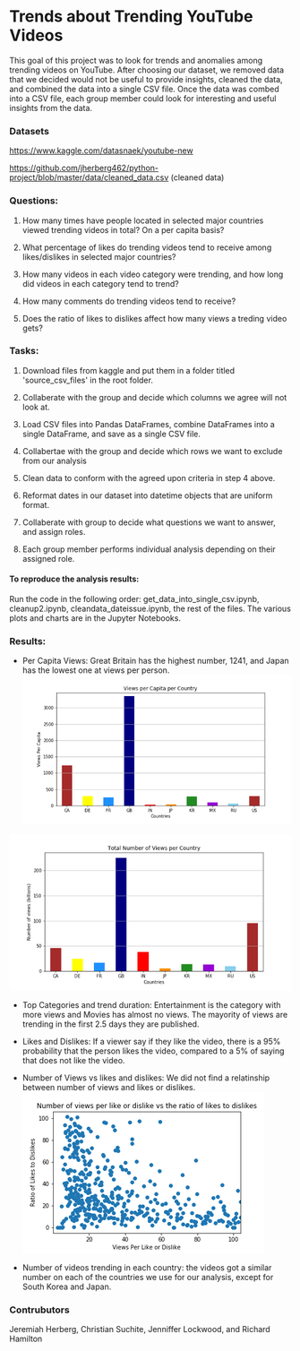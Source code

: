 # Trends about Trending YouTube Videos

This goal of this project was to look for trends and anomalies among trending videos on YouTube. After choosing our dataset, we removed data that we decided would not be useful to provide insights, cleaned the data, and combined the data into a single CSV file. Once the data was combed into a CSV file, each group member could look for interesting and useful insights from the data.   

### Datasets 
https://www.kaggle.com/datasnaek/youtube-new

https://github.com/jherberg462/python-project/blob/master/data/cleaned_data.csv (cleaned data)

### Questions:

1. How many times have people located in selected major countries viewed trending videos in total? On a per capita basis? 

2. What percentage of likes do trending videos tend to receive among likes/dislikes in selected major countries?

3. How many videos in each video category were trending, and how long did videos in each category tend to trend? 

4. How many comments do trending videos tend to receive? 

5. Does the ratio of likes to dislikes affect how many views a treding video gets? 

### Tasks:

1. Download files from kaggle and put them in a folder titled 'source_csv_files' in the root folder.

2. Collaberate with the group and decide which columns we agree will not look at. 

3. Load CSV files into Pandas DataFrames, combine DataFrames into a single DataFrame, and save as a single CSV file.

4. Collabertae with the group and decide which rows we want to exclude from our analysis

5. Clean data to conform with the agreed upon criteria in step 4 above.

6. Reformat dates in our dataset into datetime objects that are uniform format. 

7. Collaberate with group to decide what questions we want to answer, and assign roles. 

8. Each group member performs individual analysis depending on their assigned role. 

#### To reproduce the analysis results:

Run the code in the following order: get_data_into_single_csv.ipynb, cleanup2.ipynb, cleandata_dateissue.ipynb, the rest of the files. The various plots and charts are in the Jupyter Notebooks. 

### Results:

- Per Capita Views: Great Britain has the highest number, 1241, and Japan has the lowest one at  views per person.
![Views Per Capita](/images/ViewsPerCapitaCountry.png)

![Views by country](/images/TotalViewsPerCountry.png)

- Top Categories and trend duration: Entertainment is the category with more views and Movies has almost no views. The mayority of views are trending in the first 2.5 days they are published.

- Likes and Dislikes: If a viewer say if they like the video, there is a 95% probability that the person likes the video, compared to a 5% of saying that does not like the video.

- Number of Views vs likes and dislikes: We did not find a relatinship between number of views and likes or dislikes.
![views per interaction vs likes ratio](/images/perlikevsratio.png)


- Number of videos trending in each country: the videos got a similar number on each of the countries we use for our analysis, except for South Korea and Japan.

### Contrubutors 
Jeremiah Herberg, Christian Suchite, Jenniffer Lockwood, and Richard Hamilton
